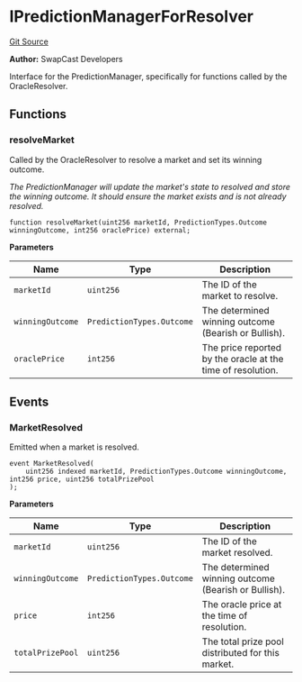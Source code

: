 # IPredictionManagerForResolver
[Git Source](https://github.com/s-di-cola/swapcast/blob/2a5fbcf2444e0ac43b208ab177dd275c83817321/src/interfaces/IPredictionManagerForResolver.sol)

**Author:**
SwapCast Developers

Interface for the PredictionManager, specifically for functions called by the OracleResolver.


## Functions
### resolveMarket

Called by the OracleResolver to resolve a market and set its winning outcome.

*The PredictionManager will update the market's state to resolved and store the winning outcome.
It should ensure the market exists and is not already resolved.*


```solidity
function resolveMarket(uint256 marketId, PredictionTypes.Outcome winningOutcome, int256 oraclePrice) external;
```
**Parameters**

|Name|Type|Description|
|----|----|-----------|
|`marketId`|`uint256`|The ID of the market to resolve.|
|`winningOutcome`|`PredictionTypes.Outcome`|The determined winning outcome (Bearish or Bullish).|
|`oraclePrice`|`int256`|The price reported by the oracle at the time of resolution.|


## Events
### MarketResolved
Emitted when a market is resolved.


```solidity
event MarketResolved(
    uint256 indexed marketId, PredictionTypes.Outcome winningOutcome, int256 price, uint256 totalPrizePool
);
```

**Parameters**

|Name|Type|Description|
|----|----|-----------|
|`marketId`|`uint256`|The ID of the market resolved.|
|`winningOutcome`|`PredictionTypes.Outcome`|The determined winning outcome (Bearish or Bullish).|
|`price`|`int256`|The oracle price at the time of resolution.|
|`totalPrizePool`|`uint256`|The total prize pool distributed for this market.|

